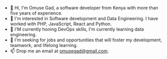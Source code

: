 - 👋 Hi, I'm Omuse Gad, a software developer from Kenya with more than five years of experience.
- 👀 I'm interested in Software development and Data Engineering. I have worked with PHP, JavaScript, React and Python. 
- 🌱 I'M currently honing DevOps skills, I'm currently learning data engineering.
- 💞️ I'm seeking for jobs and opportunities that will foster my development, teamwork, and lifelong learning.
- 📫 Drop me an email at omusegad@gmail.com.

<!---
omusegad/omusegad is a ✨ special ✨ repository because its `README.md` (this file) appears on your GitHub profile.
You can click the Preview link to take a look at your changes.
--->
